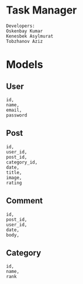 # Task Manager
```
Developers:
Oskenbay Kumar
Kenesbek Asylmurat
Tobzhanov Aziz
```

# Models
## User
```
id,
name,
email,
password
```
## Post
```
id,
user_id,
post_id,
category_id,
date,
title,
image,
rating
```

## Comment
```
id,
post_id,
user_id,
date,
body,
```

## Category
```
id,
name,
rank
```

